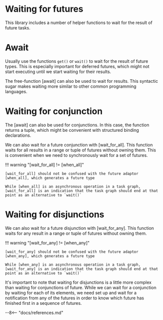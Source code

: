 # Waiting for futures

This library includes a number of helper functions to wait for the result of future tasks.

# Await

Usually use the functions `get()` or `wait()` to wait for the result of future types. This is especially important for deferred futures, which might not start executing until we start waiting for their results.

The free-function [await] can also be used to wait for results. This syntactic sugar makes waiting more similar to other common programming languages.

# Waiting for conjunction

The [await] can also be used for conjunctions. In this case, the function returns a tuple, which might be convenient with structured binding declarations.

We can also wait for a future conjunction with [wait_for_all]. This function waits for all results in a range or tuple of futures without owning them. This is convenient when we need to synchronously wait for a set of futures.

!!! warning "[wait_for_all] != [when_all]"

    [wait_for_all] should not be confused with the future adaptor [when_all], which generates a future type

    While [when_all] is an asynchronous operation in a task graph, [wait_for_all] is an indication that the task graph should end at that point as an alternative to `wait()`

# Waiting for disjunctions

We can also wait for a future disjunction with [wait_for_any]. This function waits for any result in a range or tuple of futures without owning them. 

!!! warning "[wait_for_any] != [when_any]"

    [wait_for_any] should not be confused with the future adaptor [when_any], which generates a future type

    While [when_any] is an asynchronous operation in a task graph, [wait_for_any] is an indication that the task graph should end at that point as an alternative to `wait()`

It's important to note that waiting for disjunctions is a little more complex than waiting for conjunctions of future. While we can wait for a conjunction by waiting for each of its elements, we need set up and wait for a notification from any of the futures in order to know which future has finished first in a sequence of futures. 

--8<-- "docs/references.md"